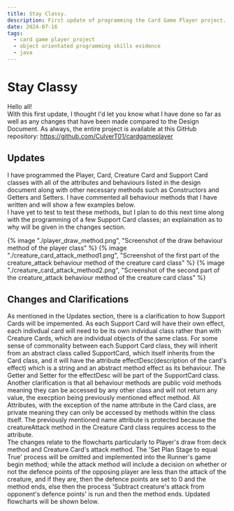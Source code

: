 ```yaml
---
title: Stay Classy.
description: First update of programming the Card Game Player project.
date: 2024-07-16 
tags:
  - card game player project
  - object orientated programming skills evidence
  - java
---
```


<div class="container fluid">
  <h1 class="col align-self-center">Stay Classy</h1>
  <div class="row justify-content-center">
    <p class="col-8">
    Hello all!<br />
    With this first update, I thought I'd let you know what I have done so far as well as any changes that have been made compared to the Design Document. As always, the entire project is available at this GitHub repository: <a href="https://github.com/CulverT01/cardgameplayer">https://github.com/CulverT01/cardgameplayer</a>
    </p>
  </div>
  <div class="row justify-content-center">
    <h2 class="row">Updates</h2>
    <p class="col-8"> 
    I have programmed the Player, Card, Creature Card and Support Card classes with all of the attributes and behaviours listed in the design document along with other necessary methods such as Constructors and Getters and Setters. I have commented all behaviour methods that I have written and will show a few examples below. <br />
     I have yet to test to test these methods, but I plan to do this next time along with the programming of a few Support Card classes; an explaination as to why will be given in the changes section. 
    </p>
    {% image "./player_draw_method.png", "Screenshot of the draw behaviour method of the player class" %}
    {% image "./creature_card_attack_method1.png", "Screenshot of the first part of the creature_attack behaviour method of the creature card class" %}
    {% image "./creature_card_attack_method2.png", "Screenshot of the second part of the creature_attack behaviour method of the creature card class" %}
  </div>
  <div class="row justify-content-center">
    <h2 class="row">Changes and Clarifications</h2>
    <p class="col-8"> 
    As mentioned in the Updates section, there is a clarification to how Support Cards will be impemented. As each Support Card will have their own effect, each indivdual card will need to be its own indvidual class rather than with Creature Cards, which are individual objects of the same class. For some sense of commonality between each Support Card class, they will inherit from an abstract class called SupportCard, which itself inherits from the Card class, and it will have the attribute effectDesc(description of the card's effect) which is a string and an abstract method effect as its behaviour. The Getter and Setter for the effectDesc will be part of the SupportCard class.<br />
    Another clarification is that all behaviour methods are public void methods meaning they can be accessed by any other class and will not return any value, the execption being previously mentioned effect method. All Attributes, with the exception of the name attribute in the Card class, are private meaning they can only be accessed by methods within the class itself. The previously mentioned name attribute is protected because the creatureAttack method in the Creature Card class requires access to the attribute.<br />
    The changes relate to the flowcharts particularly to Player's draw from deck method and Creature Card's attack method. The 'Set Plan Stage to equal True' process will be omitted and implemented into the Runner's game begin method; while the attack method will include a decision on whether or not the defence points of the opposing player are less than the attack of the creature, and if they are, then the defence points are set to 0 and the method ends, else then the process 'Subtract creature's attack from opponent's defence points' is run and then the method ends. Updated flowcharts will be shown below.
    </p>
  </div>
</div>